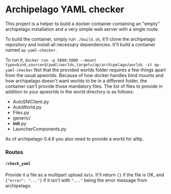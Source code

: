 Archipelago YAML checker
========================

This project is a helper to build a docker container containing an "empty"
archipelago installation and a very simple web server with a single route.

To build the container, simply run `./build.sh`, it'll clone the archipelago
repository and install all necessary dependencies. It'll build a container
named `ap-yaml-checker`.

To run it, `docker run -p 5000:5000 --mount type=bind,source=$(pwd)/worlds,target=/ap/archipelago/worlds -it ap-yaml-checker`
Not that the provided worlds folder requires a few things apart from the usual
apworlds. Because of how docker handles bind mounts and how archipelago doesn't
want worlds to be in a different folder, the container can't provide those
mandatory files. The list of files to provide in addition to your apworlds in the world directory is as follows:

- AutoSNIClient.py
- AutoWorld.py
- Files.py
- generic/
- __init__.py
- LauncherComponents.py

As of archipelago 0.4.6 you also need to provide a world for alttp.

### Routes

#### `/check_yaml`

Provide it a file as a multipart upload `data`. It'll return `{}` if the file
is OK, and `{"error": "..."}` if it isn't with `"..."` being the error message
from archipelago.
